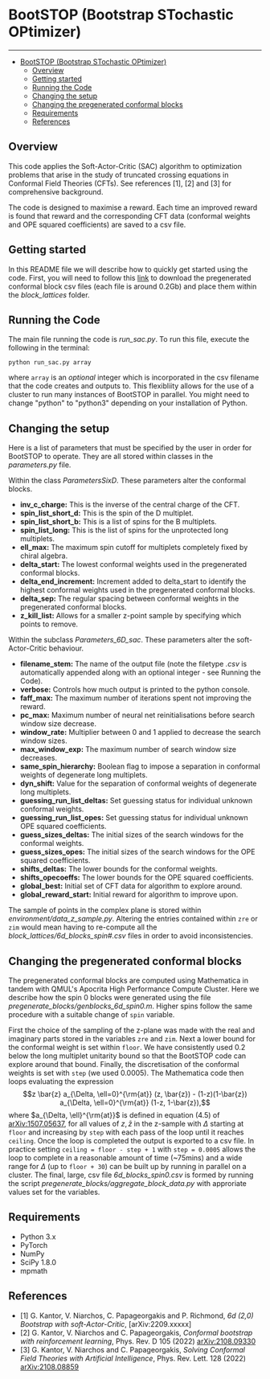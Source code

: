 # BootSTOP (Bootstrap STochastic OPtimizer)

---
<!-- TOC -->
* [BootSTOP (Bootstrap STochastic OPtimizer)](#bootstop--bootstrap-stochastic-optimizer-)
  * [Overview](#overview)
  * [Getting started](#getting-started)
  * [Running the Code](#running-the-code)
  * [Changing the setup](#changing-the-setup)
  * [Changing the pregenerated conformal blocks](#changing-the-pregenerated-conformal-blocks)
  * [Requirements](#requirements)
  * [References](#references)
<!-- TOC -->

## Overview
This code applies the Soft-Actor-Critic (SAC) algorithm to optimization problems that arise in the study of truncated crossing equations 
in Conformal Field Theories (CFTs). See references [1], [2] and [3] for comprehensive background.

The code is designed to maximise a reward. Each time an improved reward is found that reward and the corresponding CFT data 
(conformal weights and OPE squared coefficients) are saved to a csv file.

## Getting started

In this README file we will describe how to quickly get started using the code. First, you will need to follow this [link](https://drive.google.com/drive/folders/1XwQmNnuCCUlXqT9MFmFNyFdTS_Ob_2lM?usp=sharing)
to download the pregenerated conformal block csv files (each file is around 0.2Gb) and place them within the *block_lattices* 
folder.

## Running the Code

The main file running the code is *run_sac.py*. To run this file, execute the following in the terminal:

`python run_sac.py array`

where `array` is an _optional_ integer which is incorporated in the csv filename 
that the code creates and outputs to. This flexibliity allows for the use of a cluster to 
run many instances of BootSTOP in parallel.
You might need to change "python" to "python3" depending on your installation of
Python.

## Changing the setup

Here is a list of parameters that must be specified by the user in order for BootSTOP to operate. They are all stored 
within classes in the *parameters.py* file.

Within the class *ParametersSixD*. These parameters alter the conformal blocks.
- **inv_c_charge:** This is the inverse of the central charge of the CFT.
- **spin_list_short_d:** This is the spin of the D multiplet.
- **spin_list_short_b:** This is a list of spins for the B multiplets.
- **spin_list_long:** This is the list of spins for the unprotected long multiplets. 
- **ell_max:** The maximum spin cutoff for multiplets completely fixed by chiral algebra.
- **delta_start:** The lowest conformal weights used in the pregenerated conformal blocks. 
- **delta_end_increment:** Increment added to delta_start to identify the highest conformal weights used 
in the pregenerated conformal blocks.
- **delta_sep:** The regular spacing between conformal weights in the pregenerated conformal blocks.
- **z_kill_list:** Allows for a smaller z-point sample by specifying which points to remove.


Within the subclass *Parameters_6D_sac*. These parameters alter the soft-Actor-Critic behaviour.
- **filename_stem:** The name of the output file (note the filetype *.csv* is automatically appended along with an 
optional integer - see Running the Code).
- **verbose:** Controls how much output is printed to the python console.
- **faff_max:** The maximum number of iterations spent not improving the reward.
- **pc_max:** Maximum number of neural net reinitialisations before search window size decrease.
- **window_rate:** Multiplier between 0 and 1 applied to decrease the search window sizes.
- **max_window_exp:** The maximum number of search window size decreases.
- **same_spin_hierarchy:** Boolean flag to impose a separation in conformal weights of degenerate long multiplets.
- **dyn_shift:** Value for the separation of conformal weights of degenerate long multiplets.
- **guessing_run_list_deltas:** Set guessing status for individual unknown conformal weights.
- **guessing_run_list_opes:** Set guessing status for individual unknown OPE squared coefficients.
- **guess_sizes_deltas:** The initial sizes of the search windows for the conformal weights.
- **guess_sizes_opes:** The initial sizes of the search windows for the OPE squared coefficients.
- **shifts_deltas:** The lower bounds for the conformal weights.
- **shifts_opecoeffs:** The lower bounds for the OPE squared coefficients.
- **global_best:** Initial set of CFT data for algorithm to explore around.
- **global_reward_start:** Initial reward for algorithm to improve upon.

The sample of points in the complex plane is stored within *environment/data_z_sample.py*. Altering the entries 
contained within `zre` or `zim` would mean having to re-compute all the *block_lattices/6d_blocks_spin#.csv* files in 
order to avoid inconsistencies.

## Changing the pregenerated conformal blocks 

The pregenerated conformal blocks are computed using Mathematica in tandem with QMUL's Apocrita High Performance
Compute Cluster. Here we describe how the spin 0 blocks were generated using the file 
*pregenerate_blocks/genblocks_6d_spin0.m*. Higher spins follow the same procedure 
with a suitable change of `spin` variable. 

First the choice of the sampling of the z-plane was made with the real and imaginary parts stored in the variables
`zre` and `zim`. Next a lower bound for the conformal weight is set within `floor`. We have consistently used 0.2 below 
the long multiplet unitarity bound so that the BootSTOP code can explore around that bound. Finally, the discretisation
of the conformal weights is set with `step` (we used 0.0005). The Mathematica code then loops evaluating the expression $$z \bar{z} a_{\Delta, \ell=0}^{\rm{at}} (z, \bar{z}) - (1-z)(1-\bar{z}) a_{\Delta, \ell=0}^{\rm{at}} (1-z, 1-\bar{z}),$$ where $a_{\Delta, \ell}^{\rm{at}}$ is defined in equation (4.5) of [arXiv:1507.05637](https://arxiv.org/pdf/1507.05637.pdf),
for all values of $z, \bar{z}$ in the z-sample with $\Delta$ starting at `floor` and increasing by `step` with 
each pass of the loop until it reaches `ceiling`. Once the loop is completed the output is exported to a csv file.
In practice setting `ceiling = floor - step + 1` with `step = 0.0005` allows the loop to complete in a reasonable amount
of time (~75mins) and a wide range for $\Delta$ (up to `floor + 30`) can be built up by running in parallel on a 
cluster. The final, large, csv file *6d_blocks_spin0.csv* is formed by running the script 
*pregenerate_blocks/aggregate_block_data.py* with approriate values set for the variables.

## Requirements

- Python 3.x
- PyTorch
- NumPy
- SciPy 1.8.0
- mpmath

## References

- [1] G. Kantor, V. Niarchos, C. Papageorgakis and P. Richmond,
*6d (2,0) Bootstrap with soft-Actor-Critic*, [arXiv:2209.xxxxx]
- [2] G. Kantor, V. Niarchos and C. Papageorgakis,
*Conformal bootstrap with reinforcement learning*,
Phys. Rev. D 105 (2022) [arXiv:2108.09330](https://arxiv.org/abs/2108.09330)
- [3] G. Kantor, V. Niarchos and C. Papageorgakis,
*Solving Conformal Field Theories with Artificial Intelligence*,
Phys. Rev. Lett. 128 (2022) [arXiv:2108.08859](https://arxiv.org/abs/2108.08859)
